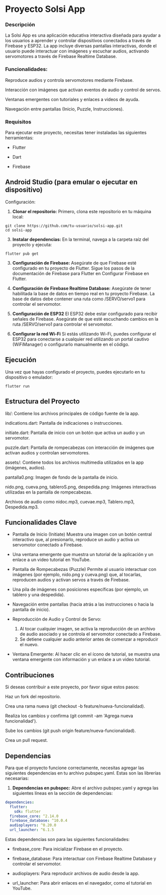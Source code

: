 # Proyecto Solsi App
### Descripción
La Solsi App es una aplicación educativa interactiva diseñada para ayudar a los usuarios a aprender y controlar dispositivos conectados a través de Firebase y ESP32. 
La app incluye diversas pantallas interactivas, donde el usuario puede interactuar con imágenes y escuchar audios, activando servomotores a través de Firebase Realtime Database.

### Funcionalidades:
Reproduce audios y controla servomotores mediante Firebase.

Interacción con imágenes que activan eventos de audio y control de servos.

Ventanas emergentes con tutoriales y enlaces a videos de ayuda.

Navegación entre pantallas (Inicio, Puzzle, Instrucciones).

### Requisitos
Para ejecutar este proyecto, necesitas tener instaladas las siguientes herramientas:
- Flutter

- Dart

- Firebase

## Android Studio (para emular o ejecutar en dispositivo)

Configuración:
1. **Clonar el repositorio:** Primero, clona este repositorio en tu máquina local:
```
git clone https://github.com/tu-usuario/solsi-app.git
cd solsi-app
```


3. **Instalar dependencias:** En la terminal, navega a la carpeta raíz del proyecto y ejecuta:
```
flutter pub get
```

3. **Configuración de Firebase:**
Asegúrate de que Firebase esté configurado en tu proyecto de Flutter. Sigue los pasos de la documentación de Firebase para Flutter en Configurar Firebase en Flutter.

4. **Configuración de Firebase Realtime Database:**
Asegúrate de tener habilitada la base de datos en tiempo real en tu proyecto Firebase. La base de datos debe contener una ruta como /SERVO/servo1 para controlar el servomotor.

5. **Configuración de ESP32**
El ESP32 debe estar configurado para recibir señales de Firebase. Asegúrate de que esté escuchando cambios en la ruta /SERVO/servo1 para controlar el servomotor.

6. **Configurar la red Wi-Fi**
Si estás utilizando Wi-Fi, puedes configurar el ESP32 para conectarse a cualquier red utilizando un portal cautivo (WiFiManager) o configurarlo manualmente en el código.

## Ejecución

Una vez que hayas configurado el proyecto, puedes ejecutarlo en tu dispositivo o emulador:
```
flutter run
```

## Estructura del Proyecto
lib/: Contiene los archivos principales de código fuente de la app.

indications.dart: Pantalla de indicaciones o instrucciones.

initiate.dart: Pantalla de inicio con un botón que activa un audio y un servomotor.

puzzle.dart: Pantalla de rompecabezas con interacción de imágenes que activan audios y controlan servomotores.

assets/: Contiene todos los archivos multimedia utilizados en la app (imágenes, audios).

pantalla0.png: Imagen de fondo de la pantalla de inicio.

nido.png, cueva.png, tableroS.png, despedida.png: Imágenes interactivas utilizadas en la pantalla de rompecabezas.

Archivos de audio como nidoc.mp3, cuevae.mp3, Tablero.mp3, Despedida.mp3.


## Funcionalidades Clave

- Pantalla de Inicio (Initiate)
Muestra una imagen con un botón central interactivo que, al presionarlo, reproduce un audio y activa un servomotor conectado a Firebase.

- Una ventana emergente que muestra un tutorial de la aplicación y un enlace a un video tutorial en YouTube.

- Pantalla de Rompecabezas (Puzzle)
Permite al usuario interactuar con imágenes (por ejemplo, nido.png y cueva.png) que, al tocarlas, reproducen audios y activan servos a través de Firebase.

- Una pila de imágenes con posiciones específicas (por ejemplo, un tablero y una despedida).

- Navegación entre pantallas (hacia atrás a las instrucciones o hacia la pantalla de inicio).

- Reproducción de Audio y Control de Servo:
  1. Al tocar cualquier imagen, se activa la reproducción de un archivo de audio asociado y se controla el servomotor conectado a Firebase.
  2. Se detiene cualquier audio anterior antes de comenzar a reproducir el nuevo.

- Ventana Emergente: Al hacer clic en el ícono de tutorial, se muestra una ventana emergente con información y un enlace a un video tutorial.

## Contribuciones
Si deseas contribuir a este proyecto, por favor sigue estos pasos:

Haz un fork del repositorio.

Crea una rama nueva (git checkout -b feature/nueva-funcionalidad).

Realiza los cambios y confirma (git commit -am 'Agrega nueva funcionalidad').

Sube los cambios (git push origin feature/nueva-funcionalidad).

Crea un pull request.


## Dependencias
Para que el proyecto funcione correctamente, necesitas agregar las siguientes dependencias en tu archivo pubspec.yaml. Estas son las librerías necesarias:

1. **Dependencias en pubspec:** Abre el archivo pubspec.yaml y agrega las siguientes líneas en la sección de dependencias:
```yaml
dependencies:
  flutter:
    sdk: flutter
  firebase_core: ^2.14.0
  firebase_database: ^10.0.4
  audioplayers: ^0.20.0
  url_launcher: ^6.1.5
```
Estas dependencias son para las siguientes funcionalidades:

- firebase_core: Para inicializar Firebase en el proyecto.

- firebase_database: Para interactuar con Firebase Realtime Database y controlar el servomotor.

- audioplayers: Para reproducir archivos de audio desde la app.

- url_launcher: Para abrir enlaces en el navegador, como el tutorial en YouTube.
